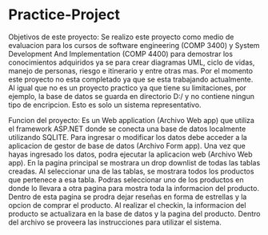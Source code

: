 # Practice-Project

Objetivos de este proyecto:
    Se realizo este proyecto como medio de evaluacion para los cursos de software engineering (COMP 3400) y System Development And Implementation (COMP 4400) para demostrar los conocimientos adquiridos ya se para crear diagramas UML, ciclo de vidas, manejo de personas, riesgo e itinerario y entre otras mas. Por el momento este proyecto no esta completado ya que se esta trabajando actualmente. Al igual que no es un proyecto practico ya que tiene su limitaciones, por ejemplo, la base de datos se guarda en directorio D:/ y no contiene ningun tipo de encripcion. Esto es solo un sistema representativo.

Funcion del proyecto:
    Es un Web application (Archivo Web app) que utiliza el framework ASP.NET donde se conecta una base de datos localmente utilizando SQLITE. Para ingresar o modificar los datos debe acceder a la aplicacion de gestor de base de datos (Archivo Form app). Una vez que hayas ingresado los datos, podra ejecutar la aplicacion web (Archivo Web app). En la pagina principal se mostrara un drop downlist de todas las tablas creadas. Al seleccionar una de las tablas, se mostrara todos los productos que pertenece a esa tabla. Podras seleccionar uno de los productos en donde lo llevara a otra pagina para mostra toda la informacion del producto. Dentro de esta pagina se prodra dejar reseñas en forma de estrellas y la opcion de comprar el producto. Al realizar el checkin, la informacion del producto se actualizara en la base de datos y la pagina del producto. 
    Dentro del archivo se proveera las instrucciones para utilizar el sistema.
